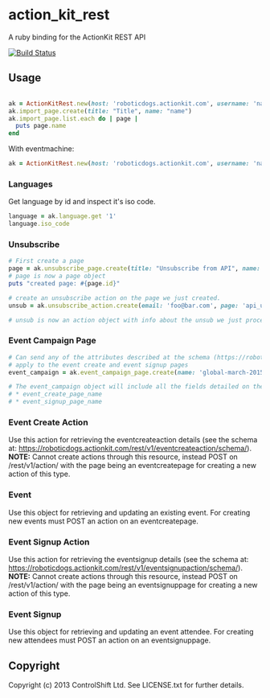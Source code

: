 # action_kit_rest

A ruby binding for the ActionKit REST API

[![Build Status](https://travis-ci.org/controlshift/action_kit_rest.svg)](https://travis-ci.org/controlshift/action_kit_rest)

## Usage

```ruby

ak = ActionKitRest.new(host: 'roboticdogs.actionkit.com', username: 'name', password: 'pass')
ak.import_page.create(title: "Title", name: "name")
ak.import_page.list.each do | page |
  puts page.name
end

```

With eventmachine:

```ruby
ak = ActionKitRest.new(host: 'roboticdogs.actionkit.com', username: 'name', password: 'pass', adapter: :em_synchrony)
```

### Languages

Get language by id and inspect it's iso code.

```ruby
language = ak.language.get '1'
language.iso_code
```

### Unsubscribe


```ruby
# First create a page
page = ak.unsubscribe_page.create(title: "Unsubscribe from API", name: "api_unsubscribes")
# page is now a page object
puts "created page: #{page.id}"

# create an unsubscribe action on the page we just created.
unsub = ak.unsubscribe_action.create(email: 'foo@bar.com', page: 'api_unsubscribes')

# unsub is now an action object with info about the unsub we just processed.
```

### Event Campaign Page

```ruby
# Can send any of the attributes described at the schema (https://roboticdogs.actionkit.com/rest/v1/campaign/schema/) plus a collection of tag URIs to
# apply to the event create and event signup pages
event_campaign = ak.event_campaign_page.create(name: 'global-march-2015', title: 'Global March 2015', event_pages_tags: ["/rest/v1/tag/1/", "/rest/v1/tag/99/"])

# The event_campaign object will include all the fields detailed on the schema plus the ID (as an integer, not as a URI) of the associated pages:
# * event_create_page_name
# * event_signup_page_name
```

### Event Create Action

Use this action for retrieving the eventcreateaction details (see the schema at: https://roboticdogs.actionkit.com/rest/v1/eventcreateaction/schema/).
**NOTE:** Cannot create actions through this resource, instead POST on /rest/v1/action/ with the page being an eventcreatepage for creating a new action of this type.

### Event

Use this object for retrieving and updating an existing event. For creating new events must POST an action on an eventcreatepage.

### Event Signup Action

Use this action for retrieving the eventsignup details (see the schema at: https://roboticdogs.actionkit.com/rest/v1/eventsignupaction/schema/).
**NOTE:** Cannot create actions through this resource, instead POST on /rest/v1/action/ with the page being an eventsignuppage for creating a new action of this type.

### Event Signup

Use this object for retrieving and updating an event attendee. For creating new attendees must POST an action on an eventsignuppage.

## Copyright

Copyright (c) 2013 ControlShift Ltd. See LICENSE.txt for
further details.

